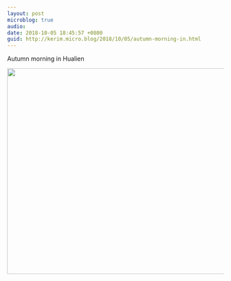 ```yaml
---
layout: post
microblog: true
audio: 
date: 2018-10-05 18:45:57 +0800
guid: http://kerim.micro.blog/2018/10/05/autumn-morning-in.html
---
```

Autumn morning in Hualien

<img src="http://micro.oxus.net/uploads/2018/4739d2a825.jpg" width="600" height="478" />
